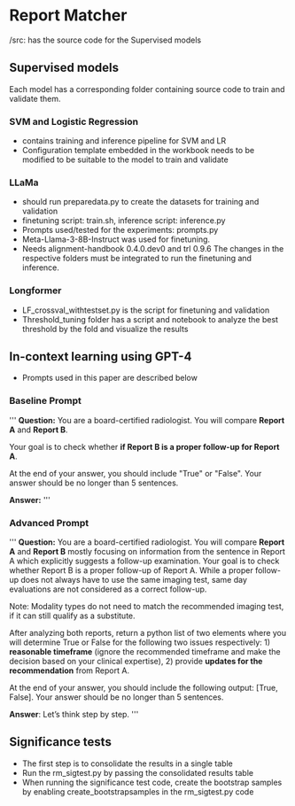 # Report Matcher

 /src: has the source code for the Supervised models

## Supervised models
Each model has a corresponding folder containing source code to train and validate them.

### SVM and Logistic Regression
- contains training and inference pipeline for SVM and LR
- Configuration template embedded in the workbook needs to be modified to be suitable to the model to train and validate

### LLaMa
- should run preparedata.py to create the datasets for training and validation
- finetuning script: train.sh, inference script: inference.py
- Prompts used/tested for the experiments: prompts.py
- Meta-Llama-3-8B-Instruct was used for finetuning. 
- Needs alignment-handbook 0.4.0.dev0 and trl 0.9.6  The changes in the respective folders must be integrated to run the finetuning and inference. 

### Longformer
- LF_crossval_withtestset.py is the script for finetuning and validation
- Threshold_tuning folder has a script and notebook to analyze the best threshold by the fold and visualize the results


## In-context learning using GPT-4
- Prompts used in this paper are described below

### Baseline Prompt
'''
**Question:**
You are a board-certified radiologist. You will compare **Report A** and **Report B**. 

Your goal is to check whether **if Report B is a proper follow-up for Report A**. 

At the end of your answer, you should include "True" or "False". Your answer should be no longer than 5 sentences.

**Answer:**
'''
### Advanced Prompt
'''
**Question:**
You are a board-certified radiologist. You will compare **Report A** and **Report B** mostly focusing on information from the sentence in Report A which explicitly suggests a follow-up examination. Your goal is to check whether Report B is a proper follow-up of Report A. While a proper follow-up does not always have to use the same imaging test, same day evaluations are not considered as a correct follow-up.

Note: Modality types do not need to match the recommended imaging test, if it can still qualify as a substitute.

After analyzing both reports, return a python list of two elements where you will determine True or False for the following two issues respectively: 1) **reasonable timeframe** (ignore the recommended timeframe and make the decision based on your clinical expertise), 2) provide **updates for the recommendation** from Report A.

At the end of your answer, you should include the following output: [True, False]. Your answer should be no longer than 5 sentences.

**Answer**: Let’s think step by step.
'''

## Significance tests
- The first step is to consolidate the results in a single table
- Run the rm_sigtest.py by passing the consolidated results table
- When running the significance test code, create the bootstrap samples by enabling create_bootstrapsamples in the rm_sigtest.py code 
